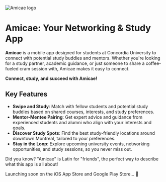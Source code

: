 ![Amicae logo](./assets/logo/short_logo_dark.png)

# Amicae: Your Networking & Study App

**Amicae** is a mobile app designed for students at Concordia University to connect with potential study buddies and mentors. Whether you're looking for a study partner, academic guidance, or just someone to share a coffee-fueled cram session with, Amicae makes it easy to connect.

**Connect, study, and succeed with Amicae!**

## Key Features
- **Swipe and Study**: Match with fellow students and potential study buddies based on shared courses, interests, and study preferences.
- **Mentor-Mentee Pairing**: Get expert advice and guidance from experienced students and alumni who align with your interests and goals.
- **Discover Study Spots**: Find the best study-friendly locations around downtown Montreal, tailored to your preferences.
- **Stay in the Loop**: Explore upcoming university events, networking opportunities, and study sessions, so you never miss out.

Did you know? "Amicae" is Latin for "friends", the perfect way to describe what this app is all about!

Launching soon on the iOS App Store and Google Play Store... 👀
